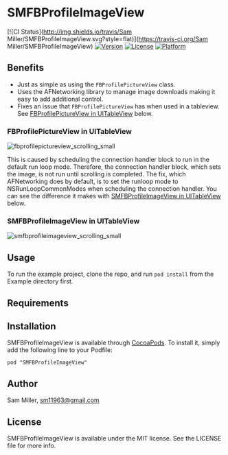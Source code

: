 # SMFBProfileImageView

[![CI Status](http://img.shields.io/travis/Sam Miller/SMFBProfileImageView.svg?style=flat)](https://travis-ci.org/Sam Miller/SMFBProfileImageView)
[![Version](https://img.shields.io/cocoapods/v/SMFBProfileImageView.svg?style=flat)](http://cocoadocs.org/docsets/SMFBProfileImageView)
[![License](https://img.shields.io/cocoapods/l/SMFBProfileImageView.svg?style=flat)](http://cocoadocs.org/docsets/SMFBProfileImageView)
[![Platform](https://img.shields.io/cocoapods/p/SMFBProfileImageView.svg?style=flat)](http://cocoadocs.org/docsets/SMFBProfileImageView)

## Benefits
* Just as simple as using the `FBProfilePictureView` class.
* Uses the AFNetworking library to manage image downloads making it easy to add additional control.
* Fixes an issue that `FBProfilePictureView` has when used in a tableview. See [FBProfilePictureView in UITableView](#fbprofilepictureview-in-uitableview) below.

### FBProfilePictureView in UITableView

![fbprofilepictureview_scrolling_small](https://cloud.githubusercontent.com/assets/1255071/5689837/451b1d9a-983c-11e4-90d7-88ed3e4e534e.gif)

This is caused by scheduling the connection handler block to run in the default run loop mode. Therefore, the connection handler block, which sets the image, is not run until scrolling is completed. The fix, which AFNetworking does by default, is to set the runloop mode to NSRunLoopCommonModes when scheduling the connection handler. You can see the difference it makes with [SMFBProfileImageView in UITableView](smfbprofileimageview-in-uitableview) below.

### SMFBProfileImageView in UITableView

![smfbprofileimageview_scrolling_small](https://cloud.githubusercontent.com/assets/1255071/5689838/451ebd60-983c-11e4-9805-6ba82875b0e5.gif)

## Usage

To run the example project, clone the repo, and run `pod install` from the Example directory first.

## Requirements

## Installation

SMFBProfileImageView is available through [CocoaPods](http://cocoapods.org). To install
it, simply add the following line to your Podfile:

    pod "SMFBProfileImageView"

## Author

Sam Miller, sm11963@gmail.com

## License

SMFBProfileImageView is available under the MIT license. See the LICENSE file for more info.

